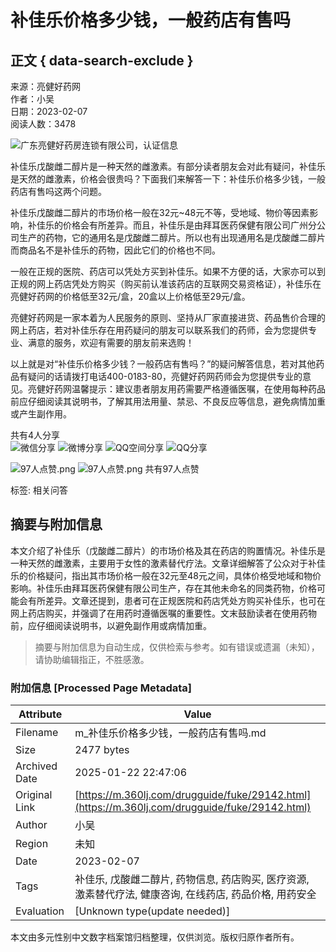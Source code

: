 # 补佳乐价格多少钱，一般药店有售吗

## 正文 { data-search-exclude }


来源：亮健好药网  
作者：小吴  
日期：2023-02-07  
阅读人数：3478  

![广东亮健好药房连锁有限公司，认证信息](https://image.360lj.com/guide/common/img/lj_v.png)

补佳乐戊酸雌二醇片是一种天然的雌激素。有部分读者朋友会对此有疑问，补佳乐是天然的雌激素，价格会很贵吗？下面我们来解答一下：补佳乐价格多少钱，一般药店有售吗这两个问题。

补佳乐戊酸雌二醇片的市场价格一般在32元~48元不等，受地域、物价等因素影响，补佳乐的价格会有所差异。而且，补佳乐是由拜耳医药保健有限公司广州分公司生产的药物，它的通用名是戊酸雌二醇片。所以也有出现通用名是戊酸雌二醇片而商品名不是补佳乐的药物，因此它们的价格也不同。

一般在正规的医院、药店可以凭处方买到补佳乐。如果不方便的话，大家亦可以到正规的网上药店凭处方购买（购买前认准该药店的互联网交易资格证），补佳乐在亮健好药网的价格低至32元/盒，20盒以上价格低至29元/盒。

亮健好药网是一家本着为人民服务的原则、坚持从厂家直接进货、药品售价合理的网上药店，若对补佳乐存在用药疑问的朋友可以联系我们的药师，会为您提供专业、满意的服务，欢迎有需要的朋友前来选购！

以上就是对“补佳乐价格多少钱？一般药店有售吗？”的疑问解答信息，若对其他药品有疑问的话请拨打电话400-0183-80，亮健好药网药师会为您提供专业的意见。亮健好药网温馨提示：建议患者朋友用药需要严格遵循医嘱，在使用每种药品前应仔细阅读其说明书，了解其用法用量、禁忌、不良反应等信息，避免病情加重或产生副作用。

共有4人分享  
![微信分享](https://image.360lj.com/2020/10/double11/videodetail/weixin.png) ![微博分享](https://image.360lj.com/2020/10/double11/videodetail/sina.png) ![QQ空间分享](https://image.360lj.com/2020/10/double11/videodetail/qq.png) ![QQ分享](https://image.360lj.com/2020/10/double11/videodetail/qq2.png)

![97人点赞.png](https://image.360lj.com/2020/10/double11/videodetail/dz.png) ![97人点赞.png](https://image.360lj.com/2020/10/double11/videodetail/dz2.png) 共有97人点赞

标签: 相关问答
<!-- tcd_original_link https://m.360lj.com/drugguide/fuke/29142.html -->


## 摘要与附加信息

<!-- tcd_abstract -->
本文介绍了补佳乐（戊酸雌二醇片）的市场价格及其在药店的购置情况。补佳乐是一种天然的雌激素，主要用于女性的激素替代疗法。文章详细解答了公众对于补佳乐的价格疑问，指出其市场价格一般在32元至48元之间，具体价格受地域和物价影响。补佳乐由拜耳医药保健有限公司生产，存在其他未命名的同类药物，价格可能会有所差异。文章还提到，患者可在正规医院和药店凭处方购买补佳乐，也可在网上药店购买，并强调了在用药时遵循医嘱的重要性。文末鼓励读者在使用药物前，应仔细阅读说明书，以避免副作用或病情加重。
<!-- tcd_abstract_end -->

> 摘要与附加信息为自动生成，仅供检索与参考。如有错误或遗漏（未知），请协助编辑指正，不胜感激。

### 附加信息 [Processed Page Metadata]

| Attribute       | Value                                  |
|-----------------|----------------------------------------|
| Filename        | m_补佳乐价格多少钱，一般药店有售吗.md                             |
| Size            | 2477 bytes                           |
| Archived Date   | 2025-01-22 22:47:06                             |
| Original Link   | [https://m.360lj.com/drugguide/fuke/29142.html](https://m.360lj.com/drugguide/fuke/29142.html)                       |
| Author          | 小吴                               |
| Region          | 未知                               |
| Date            | 2023-02-07                                 |
| Tags            | 补佳乐, 戊酸雌二醇片, 药物信息, 药店购买, 医疗资源, 激素替代疗法, 健康咨询, 在线药店, 药品价格, 用药安全                                 |
| Evaluation            | [Unknown type(update needed)]                                 |
<!-- tcd_table_end -->

本文由多元性别中文数字档案馆归档整理，仅供浏览。版权归原作者所有。
